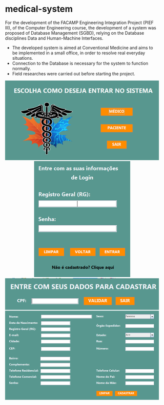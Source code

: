 # medical-system

For the development of the FACAMP Engineering Integration Project (PIEF III), of the Computer Engineering course, the development of a system was proposed of Database Management (SGBD), relying on the Database disciplines Data and Human-Machine Interfaces.<BR>
* The developed system is aimed at Conventional Medicine and aims to be implemented in a small office, in order to resolve real everyday situations.
* Connection to the Database is necessary for the system to function normally.
* Field researches were carried out before starting the project.

<p align="center">
  <img src="https://github.com/rharcosta/medical-system/blob/main/Imagens/Entrada.png"/>
  <img src="https://github.com/rharcosta/medical-system/blob/main/Imagens/Login.png"/>
  <img src="https://github.com/rharcosta/medical-system/blob/main/Imagens/Validação.png"/>
  <img src="https://github.com/rharcosta/medical-system/blob/main/Imagens/Dados.png"/>
</p>

